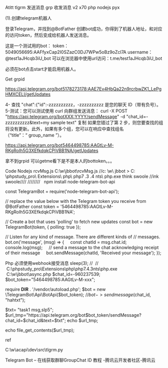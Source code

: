 Atitt tlgrm 发送消息 grp  收发消息 v2 x70 php nodejs pyx 



(1).创建telegram机器人

登录Telegram，并找到@BotFather
创建bot成功，你得到了机器人地址，和对应的访问token，然后变成给机器人发送消息。

这是一个测试用的bot：
token：5049056695:AAFfyxCap2I0SZazC0DJ7WPw5oBz9oZcl7A
username：@test1aJHcqb3iU_bot
可以在浏览器中使用url访问：t.me/test1aJHcqb3iU_bot

必须在bot点击start才能启用机器人。

Get grpid

https://api.telegram.org/bot5178273178:AAE7Ev4HbQa22n9rcrbwZK1_LePgHMXCELI/getUpdates


4- 查找 "chat":{"id":-zzzzzzzzzz，-zzzzzzzzzz 是您的聊天 ID（带有负号）。
5-测试：您可以测试使用 curl 向群组发送消息：
curl -X POST "https://api.telegram.org/botXXX:YYYY/sendMessage" -d "chat_id=-zzzzzzzzzz&text=my sample text"
复制
如果您错过了第 2 步，则您要查找的组将没有更新。此外，如果有多个组，您可以在响应中查找组名（“title”：“ group_name ”）。


https://api.telegram.org/bot5464498785:AAGtLv-M-RKgRoIh5G3XEfkdqkCPiVBB1NA/getUpdates

拿不到grpid 可以getme看下是不是本人的bottoken。。。

Code
Nodejs 
rcvMsg.js  C:\w\jbbot\rcvMsg.js
//c: \w\ jbbot > C: \phpstudy_pro\ Extensions\ php\ php7 .3 .4 nts\ php.exe think swoole //ink swoole//// 
////////   npm install node-telegram-bot-api

const TelegramBot = require('node-telegram-bot-api');

// replace the value below with the Telegram token you receive from @BotFather
const token = '5464498785:AAGtLv-M-RKgRoIh5G3XEfkdqkCPiVBB1NA';

// Create a bot that uses 'polling' to fetch new updates
const bot = new TelegramBot(token, { polling: true });


// Listen for any kind of message. There are different kinds of
// messages.
bot.on('message', (msg) => {
    const chatId = msg.chat.id;
    console.log(msg);
    // send a message to the chat acknowledging receipt of their message
    bot.sendMessage(chatId, 'Received your message');
});

Php  必须使用webhook接受消息
sleep(3);
//  //  C:\phpstudy_pro\Extensions\php\php7.4.3nts\php.exe    C:\w\jbbot\async.php
$chat_id=-960237539;
$bot_token="5464498785:AAGtLv-M-xxx";

require __DIR__ . '/vendor/autoload.php';
$bot = new \TelegramBot\Api\BotApi($bot_token);
//$bot->sendmessage($chat_id, "hahtxt");

$txt= "task1 msg,slp5";
$url_tmp="https://api.telegram.org/bot$bot_token/sendMessage?chat_id=$chat_id&text=$txt";
echo $url_tmp;

echo file_get_contents($url_tmp);

ref

C:\w\acapi\dev\src\tlgrm.py

Telegram Bot – 在线获取群聊GroupChat ID 教程 -腾讯云开发者社区-腾讯云




